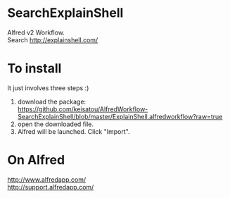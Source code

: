 # SearchExplainShell
Alfred v2 Workflow.  
Search http://explainshell.com/

# To install
It just involves three steps :)

1. download the package:   
https://github.com/keisatou/AlfredWorkflow-SearchExplainShell/blob/master/ExplainShell.alfredworkflow?raw=true
2. open the downloaded file.
3. Alfred will be launched. Click "Import".

# On Alfred
http://www.alfredapp.com/  
http://support.alfredapp.com/